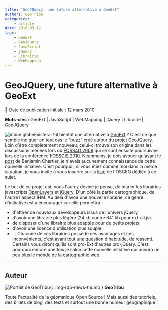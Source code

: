 ```yaml
---
title: "GeoJQuery, une future alternative à GeoExt"
authors: GeoTribu
categories:
    - article
date: 2010-03-12
tags:
    - GeoExt
    - GeoJQuery
    - JavaScript
    - jQuery
    - Librairie
    - WebMapping
---
```


# GeoJQuery, une future alternative à GeoExt

:calendar: Date de publication initiale : 12 mars 2010

**Mots-clés :** GeoExt | JavaScript | WebMapping | jQuery | Librairie | GeoJQuery

![icône globe](https://cdn.geotribu.fr/img/internal/icons-rdp-news/world.png)Existera-t-il bientôt une alternative à [GeoExt](http://www.geoext.org/) ? C'est ce que semble indiquer en tout cas le "buzz" créé autour du projet [GeoJQuery](http://geojquery.org/wiki/doku.php). Loin d'être complètement nouveau, celui-ci trouve son origine dans les discussions menées lors du [FOSS4G 2009](http://2009.foss4g.org/) qui se sont ensuite poursuivies lors de la conférence [FOSSGIS 2010](http://www.fossgis.de/konferenz/2010/events/157.de.html). Néanmoins, je dois avouer qu'avant le [post](http://benjamin.chartier.free.fr/pro/?p=1689) de Benjamin Chartier, je n'avais aucunement connaissance de cette nouvelle initiative. C'est pourquoi, si vous étiez comme moi dans la même situation, je vous invite à vous inscrire sur la [liste](http://lists.osgeo.org/mailman/listinfo/geojquery) de l'OSGEO dédiée à ce sujet.

Le but de ce projet est, vous l'aurez deviné je pense, de marier les librairies javascripts [OpenLayers](https://openlayers.org/) et [jQuery](http://jquery.com/). D'un côté la partie cartographique, de l'autre l'aspect IHM. Au delà d'avoir une nouvelle librairie, ce genre d'initiative est à encourager car elle permettra :

* d'attirer de nouveaux développeurs issus de l'univers jQuery
* d'avoir une librairie plus légère (24 kb contre 641 kb pour ext-all.js)
* de disposer d'une librairie plus adaptée pour de petits projets
* d'avoir une licence d'utilisation plus souple
* ...
Chacune de ces librairies possède ces avantages et ces inconvénients, c'est avant tout une question d'habitude, de ressenti. Certains vous diront qu'ils sont pro-Ext d'autres pro-jQuery. C'est pourquoi encore une fois je salue cette nouvelle initiative qui ouvrira un peu plus le monde de la cartographie web.

----

## Auteur

![Portait de GeoTribu](https://cdn.geotribu.fr/img/internal/charte/geotribu_logo_64x64.png){: .img-rdp-news-thumb }
**GeoTribu**

Toute l'actualité de la géomatique Open Source ! Mais aussi des tutoriels, des billets de blog, des tests et surtout une bonne humeur géographique !
